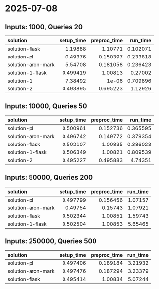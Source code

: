 # 2025-07-08

## Inputs: 1000, Queries 20

| solution           |   setup_time |   preproc_time |   run_time |
|:-------------------|-------------:|---------------:|-----------:|
| solution-flask     |     1.19888  |       1.10771  |   0.102071 |
| solution-pl        |     0.49376  |       0.150397 |   0.233818 |
| solution-aron-mark |     5.54708  |       0.181058 |   0.236423 |
| solution-1-flask   |     0.499419 |       1.00813  |   0.27002  |
| solution-1         |     7.38492  |       1e-06    |   0.709896 |
| solution-2         |     0.493895 |       0.695223 |   1.12926  |

## Inputs: 10000, Queries 50

| solution           |   setup_time |   preproc_time |   run_time |
|:-------------------|-------------:|---------------:|-----------:|
| solution-pl        |     0.500961 |       0.152736 |   0.365595 |
| solution-aron-mark |     0.496742 |       0.149772 |   0.379354 |
| solution-flask     |     0.502107 |       1.00835  |   0.386023 |
| solution-1-flask   |     0.506349 |       1.00821  |   0.809539 |
| solution-2         |     0.495227 |       0.495883 |   4.74351  |

## Inputs: 50000, Queries 200

| solution           |   setup_time |   preproc_time |   run_time |
|:-------------------|-------------:|---------------:|-----------:|
| solution-pl        |     0.497799 |       0.156456 |    1.07157 |
| solution-aron-mark |     0.49754  |       0.15743  |    1.07921 |
| solution-flask     |     0.502344 |       1.00851  |    1.59743 |
| solution-1-flask   |     0.502504 |       1.00853  |    5.65465 |

## Inputs: 250000, Queries 500

| solution           |   setup_time |   preproc_time |   run_time |
|:-------------------|-------------:|---------------:|-----------:|
| solution-pl        |     0.497406 |       0.189184 |    3.21932 |
| solution-aron-mark |     0.497476 |       0.187294 |    3.23379 |
| solution-flask     |     0.495414 |       1.00834  |    5.07244 |